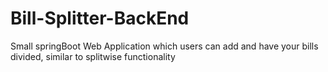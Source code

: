 # Bill-Splitter-BackEnd
Small springBoot Web Application which users can add and have your bills divided, similar to splitwise functionality


